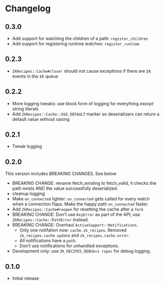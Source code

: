 # Changelog

## 0.3.0

- Add support for watching the children of a path: `register_children`
- Add support for registering runtime watches: `register_runtime`

## 0.2.3

- `ZkRecipes::Cache#close!` should not cause exceptions if there are zk events in the zk queue

## 0.2.2

- More logging tweaks: use block form of logging for everything *execpt* string literals
- Add `ZkRecipes::Cache::USE_DEFAULT` marker so deserializers can return a default value without raising

## 0.2.1

- Tweak logging

## 0.2.0

This version includes BREAKING CHANGES. See below

- BREAKING CHANGE: rename fetch_existing to fetch_valid, it checks the path
  exists AND the value successfully deserialized.
- cleanup logging
- Make `on_connected` lighter: `on_connected` gets called for every watch when
  a connection flaps. Make the happy path `on_connected` faster.
- Add `ZkRecipes::Cache#reopen` for resetting the cache after a `fork`
- BREAKING CHANGE: Don't use `KeyError` as part of the API; use
  `ZkRecipes::Cache::PathError` instead.
- BREAKING CHANGE: Overhaul `ActiveSupport::Notifications`.
  - Only one notifation now: `cache.zk_recipes`. Removed
    `zk_recipes.cache.update` and `zk_recipes.cache.error`.
  - All notifications have a `path`.
  - Don't use notifications for unhandled exceptions.
- Development only: use `ZK_RECIPES_DEBUG=1 rspec` for debug logging.

## 0.1.0

- Initial release
